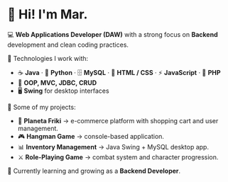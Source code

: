 # 👋 Hi! I'm Mar.

💻 **Web Applications Developer (DAW)** with a strong focus on **Backend** development and clean coding practices.  

🚀 Technologies I work with:  
- ☕ **Java** · 🐍 **Python** · 🗄️ **MySQL** · 🎨 **HTML / CSS** · ⚡ **JavaScript** · 🐘 **PHP**  
- 🧩 **OOP, MVC, JDBC, CRUD**  
- 🖥️ **Swing** for desktop interfaces  

📂 Some of my projects:  
- 🛒 **Planeta Friki** → e-commerce platform with shopping cart and user management.  
- 🎮 **Hangman Game** → console-based application.  
- 📊 **Inventory Management** → Java Swing + MySQL desktop app.  
- ⚔️ **Role-Playing Game** → combat system and character progression.  

🌱 Currently learning and growing as a **Backend Developer**.
